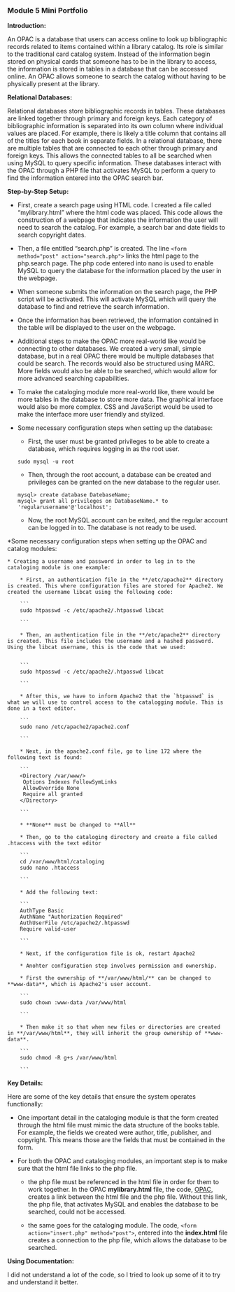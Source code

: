 ### Module 5 Mini Portfolio

**Introduction:**

An OPAC is a database that users can access online to look up bibliographic records related to items contained within a library catalog. Its role is similar to the traditional card catalog system. Instead of the information begin stored on physical cards that someone has to be in the library to access, the information is stored in tables in a database that can be accessed online. An OPAC allows someone to search the catalog without having to be physically present at the library. 

**Relational Databases:**

Relational databases store bibliographic records in tables. These databases are linked together through primary and foreign keys. Each category of bibliographic information is separated into its own column where individual values are placed. For example, there is likely a title column that contains all of the titles for each book in separate fields. In a relational database, there are multiple tables that are connected to each other through primary and foreign keys. This allows the connected tables to all be searched when using MySQL to query specific information. These databases interact with the OPAC through a PHP file that activates MySQL to perform a query to find the information entered into the OPAC search bar. 

**Step-by-Step Setup:**

* First, create a search page using HTML code. I created a file called “mylibrary.html” where the html code was placed. This code allows the construction of a webpage that indicates the information the user will need to search the catalog. For example, a search bar and date fields to search copyright dates. 
	
* Then, a file entitled “search.php” is created. The line  `<form method="post" action="search.php">` links the html page to the php.search page. The php code entered into nano is used to enable MySQL to query the database for the information placed by the user in the webpage.
 
* When someone submits the information on the search page, the PHP script will be activated. This will activate MySQL which will query the database to find and retrieve the search information. 

* Once the information has been retrieved, the information contained in the table will be displayed to the user on the webpage.

* Additional steps to make the OPAC more real-world like would be connecting to other databases. We created a very small, simple database, but in a real OPAC there would be multiple databases that could be search. The records would also be structured using MARC. More fields would also be able to be searched, which would allow for more advanced searching capabilities. 

* To make the cataloging module more real-world like, there would be more tables in the database to store more data. The graphical interface would also be more complex. CSS and JavaScript would be used to make the interface more user friendly and stylized. 

* Some necessary configuration steps when setting up the database:

	* First, the  user must be granted privileges to be able to create a database, which requires logging in as the root user.

	```
	sudo mysql -u root

	```
   
	* Then, through the root account, a database can be created and privileges can be granted on the new database to the regular user.

	```
	mysql> create database DatebaseName;
	mysql> grant all privileges on DatabaseName.* to 'regularusername'@'localhost';

 	```

	* Now, the root MySQL account can be exited, and the regular account can be logged in to. The database is not ready to be used.

*Some necessary configuration steps when setting up the OPAC and catalog modules:

	* Creating a username and password in order to log in to the cataloging module is one example: 
			
		* First, an authentication file in the **/etc/apache2** directory is created. This where configuration files are stored for Apache2. We created the username libcat using the following code:

		```
		sudo htpasswd -c /etc/apache2/.htpasswd libcat

		```

		* Then, an authentication file in the **/etc/apache2** directory is created. This file includes the username and a hashed password. Using the libcat username, this is the code that we used:
	

		```
		sudo htpasswd -c /etc/apache2/.htpasswd libcat

		```
	
		* After this, we have to inform Apache2 that the `htpasswd` is what we will use to control access to the catalogging module. This is done in a text editor.
	
		```
		sudo nano /etc/apache2/apache2.conf

		```
		
		* Next, in the apache2.conf file, go to	line 172 where the following text is found:

		```
		<Directory /var/www/>
		 Options Indexes FollowSymLinks
 		 AllowOverride None
 		 Require all granted
		</Directory>
	
		```
	
		* **None** must be changed to **All** 
	
		* Then, go to the cataloging directory and create a file called .htaccess with the text editor
	
		```
		cd /var/www/html/cataloging
		sudo nano .htaccess
	
		```
	
		* Add the following text:
	
		```
		AuthType Basic
		AuthName "Authorization Required"
		AuthUserFile /etc/apache2/.htpasswd
		Require valid-user
	
		```
	
		* Next, if the configuration file is ok, restart Apache2
			
		* Anohter configuration step involves permission and ownership.
	
		* First the ownership of **/var/www/html/** can be changed to **www-data**, which is Apache2's user account.
	
		```
		sudo chown :www-data /var/www/html
	
		```
	
		* Then make it so that when new files or directories are created in **/var/www/html**, they will inherit the group ownership of **www-data**. 
	
		```
		sudo chmod -R g+s /var/www/html
	
		```
		
**Key Details:**

Here are some of the key details that ensure the system operates functionally: 

* One important detail in the cataloging module is that the form created through the html file must mimic the data structure of the books table. For example, the fields we created were author, title, publisher, and copyright. This means those are the fields that must be contained in the form. 

* For both the OPAC and cataloging modules, an important step is to make sure that the html file links to the php file.
 
	* the php file must be referenced in the html file in order for them to work together. In the OPAC **mylibrary.html** file, the code, <a href="opac.php">OPAC</a>, creates a link between the html file and the php file. Without this link, the php file, that activates MySQL and enables the database to be searched, could not be accessed.

	 * the same goes for the cataloging module. The code, `<form action="insert.php" method="post">`, entered into the **index.html** file creates a connection to the php file, which allows the database to be searched.


**Using Documentation:**

I did not understand a lot of the code, so I tried to look up some of it to try and understand it better. 
